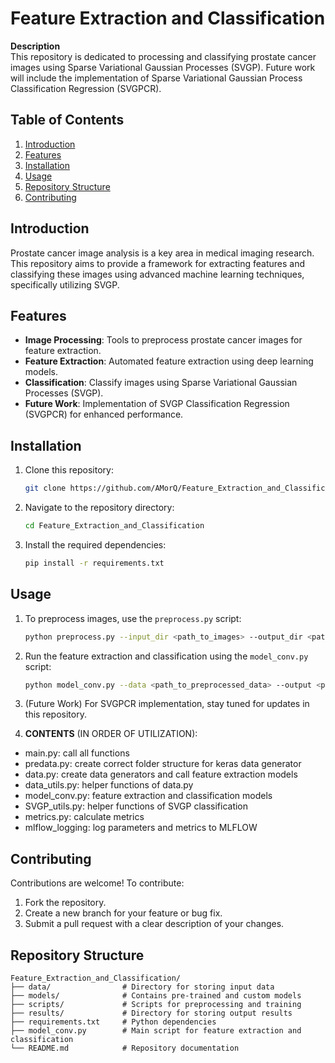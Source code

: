 <!--# Feature_Extraction_and_Classification: Process and classify prostate cancer images via SVGP. Future work will implement SVGPCR-->

# Feature Extraction and Classification

**Description**  
This repository is dedicated to processing and classifying prostate cancer images using Sparse Variational Gaussian Processes (SVGP). Future work will include the implementation of Sparse Variational Gaussian Process Classification Regression (SVGPCR).

## Table of Contents
1. [Introduction](#introduction)
2. [Features](#features)
3. [Installation](#installation)
4. [Usage](#usage)
5. [Repository Structure](#repository-structure)
6. [Contributing](#contributing)

## Introduction
Prostate cancer image analysis is a key area in medical imaging research. This repository aims to provide a framework for extracting features and classifying these images using advanced machine learning techniques, specifically utilizing SVGP.

## Features
- **Image Processing**: Tools to preprocess prostate cancer images for feature extraction.
- **Feature Extraction**: Automated feature extraction using deep learning models.
- **Classification**: Classify images using Sparse Variational Gaussian Processes (SVGP).
- **Future Work**: Implementation of SVGP Classification Regression (SVGPCR) for enhanced performance.

## Installation
1. Clone this repository:
   ```bash
   git clone https://github.com/AMorQ/Feature_Extraction_and_Classification.git
2. Navigate to the repository directory:
   ```bash
   cd Feature_Extraction_and_Classification
3. Install the required dependencies:
   ```bash
   pip install -r requirements.txt
## Usage
1. To preprocess images, use the `preprocess.py` script:
   ```bash
   python preprocess.py --input_dir <path_to_images> --output_dir <path_to_output>
2. Run the feature extraction and classification using the `model_conv.py` script:
   ```bash
   python model_conv.py --data <path_to_preprocessed_data> --output <path_to_results>
3. (Future Work) For SVGPCR implementation, stay tuned for updates in this repository.

4. **CONTENTS** (IN ORDER OF UTILIZATION): 
- main.py: call all functions
- predata.py: create correct folder structure for keras data generator 
- data.py: create data generators and call feature extraction models 
- data_utils.py: helper functions of data.py
- model_conv.py: feature extraction and classification models 
- SVGP_utils.py: helper functions of SVGP classification
- metrics.py: calculate metrics 
- mlflow_logging: log parameters and metrics to MLFLOW
   
## Contributing
Contributions are welcome! To contribute:
1. Fork the repository.
2. Create a new branch for your feature or bug fix.
3. Submit a pull request with a clear description of your changes.

## Repository Structure
```plaintext
Feature_Extraction_and_Classification/
├── data/                # Directory for storing input data
├── models/              # Contains pre-trained and custom models
├── scripts/             # Scripts for preprocessing and training
├── results/             # Directory for storing output results
├── requirements.txt     # Python dependencies
├── model_conv.py        # Main script for feature extraction and classification
└── README.md            # Repository documentation



